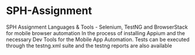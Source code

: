 # SPH-Assignment
SPH Assignment
Languages & Tools - Selenium, TestNG and BrowserStack for mobile browser automation
In the process of installing Appium and the necessary Dev Tools for the Mobile App Automation.
Tests can be executed through the testng.xml suite and the testng reports are also available
